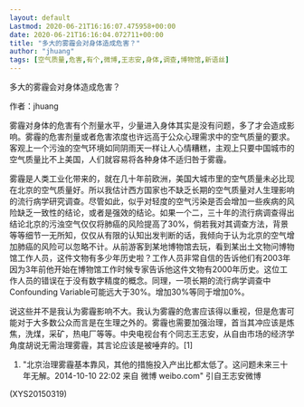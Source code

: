 ```yaml
---
layout: default
Lastmod: 2020-06-21T16:16:07.475958+00:00
date: 2020-06-21T16:16:04.072711+00:00
title: "多大的雾霾会对身体造成危害？"
author: "jhuang"
tags: [空气质量,危害,有个,微博,王志安,身体,调查,博物馆,新语丝]
---
```


多大的雾霾会对身体造成危害？

作者：jhuang

雾霾对身体的危害有个剂量水平，少量进入身体其实是没有问题，多了才会造成影响。雾霾的危害剂量或者危害浓度也许远高于公众心理需求中的空气质量的要求。客观上一个污浊的空气环境如同阴雨天一样让人心情糟糕，主观上只要中国城市的空气质量比不上美国，人们就容易将各种身体不适归咎于雾霾。

雾霾是人类工业化带来的，就在几十年前欧洲，美国大城市里的空气质量未必比现在北京的空气质量好。所以我估计西方国家也不缺乏长期的空气质量对人生理影响的流行病学研究调查。尽管如此，似乎对轻度的空气污染是否会增加一些疾病的风险缺乏一致性的结论，或者是强效的结论。如果一个二，三十年的流行病调查得出结论北京的污浊空气仅仅将肺癌的风险提高了30%，倘若我对其调查方法，背景等等细节一无所知，仅仅从有限的认知出发判断的话，我倾向于认为北京的空气增加肺癌的风险可以忽略不计。从前游客到某地博物馆去玩，看到某出土文物问博物馆工作人员，这件文物有多少年历史啦？工作人员非常自信的告诉他们有2003年因为3年前他开始在博物馆工作时候专家告诉他这件文物有2000年历史。这位工作人员的错误在于没有数字精度的概念。同理，一项长期的流行病学调查中Confounding Variable可能远大于30%。增加30%等同于增加0%。

说这些并不是我认为雾霾影响不大。我认为雾霾的危害应该得以重视，但是危害可能对于大多数公众而言是在生理之外的。雾霾也需要加强治理，首当其冲应该是炼焦，洗煤，采矿，热电厂等等。中央电视台有个同志王志安，从自由市场的经济学角度胡说无需治理雾霾，其言论应该是被唾弃的。[1]

1. "北京治理雾霾基本靠风，其他的措施投入产出比都太低了。这问题未来三十年无解。2014-10-10 22:02 来自 微博 weibo.com" 引自王志安微博

(XYS20150319)

